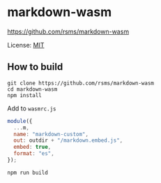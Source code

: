 # markdown-wasm

https://github.com/rsms/markdown-wasm

License: [MIT](https://github.com/rsms/markdown-wasm/blob/master/LICENSE)

## How to build

```
git clone https://github.com/rsms/markdown-wasm
cd markdown-wasm
npm install
```

Add to `wasmrc.js`

```js
module({
  ...m,
  name: "markdown-custom",
  out: outdir + "/markdown.embed.js",
  embed: true,
  format: "es",
});
```

```
npm run build
```
